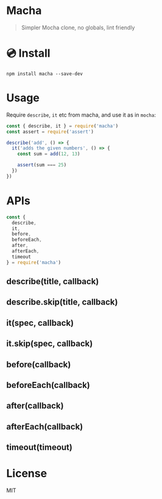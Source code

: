 # Macha

> Simpler Mocha clone, no globals, lint friendly

# :cd: Install

    npm install macha --save-dev

# Usage

Require `describe`, `it` etc from macha, and use it as in `mocha`:

```js
const { describe, it } = require('macha')
const assert = require('assert')

describe('add', () => {
  it('adds the given numbers', () => {
    const sum = add(12, 13)

    assert(sum === 25)
  })
})
```

# APIs

```js
const {
  describe,
  it,
  before,
  beforeEach,
  after,
  afterEach,
  timeout
} = require('macha')
```

## describe(title, callback)
## describe.skip(title, callback)
## it(spec, callback)
## it.skip(spec, callback)
## before(callback)
## beforeEach(callback)
## after(callback)
## afterEach(callback)
## timeout(timeout)

# License

MIT
